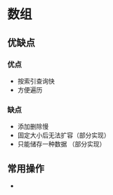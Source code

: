 <!--
 * @Author       : Scallions
 * @Date         : 2020-03-20 11:05:18
 * @LastEditors  : Scallions
 * @LastEditTime : 2020-03-20 11:10:50
 * @FilePath     : /algorithm-ex/structure/array/array.md
 * @Description  : 
 -->

# 数组

## 优缺点

### 优点

- 按索引查询快
- 方便遍历

### 缺点
- 添加删除慢
- 固定大小后无法扩容（部分实现）
- 只能储存一种数据 （部分实现）

## 常用操作

- 